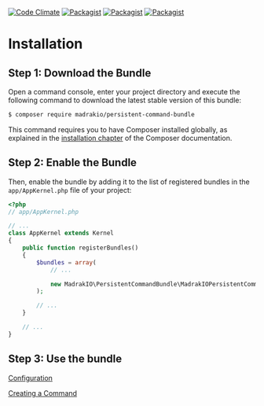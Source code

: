 [![Code Climate](https://codeclimate.com/github/MadrakIO/persistent-command-bundle/badges/gpa.svg)](https://codeclimate.com/github/MadrakIO/persistent-command-bundle)
[![Packagist](https://img.shields.io/packagist/v/MadrakIO/persistent-command-bundle.svg)]()
[![Packagist](https://img.shields.io/packagist/dt/MadrakIO/persistent-command-bundle.svg)]()
[![Packagist](https://img.shields.io/packagist/l/MadrakIO/persistent-command-bundle.svg)]()

Installation
============

Step 1: Download the Bundle
---------------------------

Open a command console, enter your project directory and execute the
following command to download the latest stable version of this bundle:

```bash
$ composer require madrakio/persistent-command-bundle
```

This command requires you to have Composer installed globally, as explained
in the [installation chapter](https://getcomposer.org/doc/00-intro.md)
of the Composer documentation.

Step 2: Enable the Bundle
-------------------------

Then, enable the bundle by adding it to the list of registered bundles
in the `app/AppKernel.php` file of your project:

```php
<?php
// app/AppKernel.php

// ...
class AppKernel extends Kernel
{
    public function registerBundles()
    {
        $bundles = array(
            // ...

            new MadrakIO\PersistentCommandBundle\MadrakIOPersistentCommandBundle(),
        );

        // ...
    }

    // ...
}
```

Step 3: Use the bundle
-------------------------

[Configuration](https://github.com/MadrakIO/persistent-command-bundle/blob/master/Resources/doc/CONFIGURE.md)

[Creating a Command](https://github.com/MadrakIO/persistent-command-bundle/blob/master/Resources/doc/CREATE-A-COMMAND.md)
